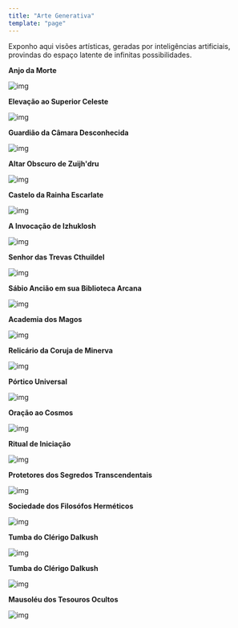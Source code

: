 ```yaml
---
title: "Arte Generativa"
template: "page"
---
```


Exponho aqui visões artísticas, geradas por inteligências artificiais, provindas do espaço latente de infinitas possibilidades.

<b>Anjo da Morte</b>

![img](https://raw.githubusercontent.com/the-akira/akirablog/master/static/drawings/deathangel.jpeg)

<b>Elevação ao Superior Celeste</b>

![img](https://raw.githubusercontent.com/the-akira/akirablog/master/static/drawings/elevation.jpeg)

<b>Guardião da Câmara Desconhecida</b>

![img](https://raw.githubusercontent.com/the-akira/akirablog/master/static/drawings/chamber.jpeg)

<b>Altar Obscuro de Zuijh'dru</b>

![img](https://raw.githubusercontent.com/the-akira/akirablog/master/static/drawings/altar.jpeg)

<b>Castelo da Rainha Escarlate</b>

![img](https://raw.githubusercontent.com/the-akira/akirablog/master/static/drawings/scarlet.jpeg)

<b>A Invocação de Izhuklosh</b>

![img](https://raw.githubusercontent.com/the-akira/akirablog/master/static/drawings/invocation.jpeg)

<b>Senhor das Trevas Cthuildel</b>

![img](https://raw.githubusercontent.com/the-akira/akirablog/master/static/drawings/lord.jpeg)

<b>Sábio Ancião em sua Biblioteca Arcana</b>

![img](https://raw.githubusercontent.com/the-akira/akirablog/master/static/drawings/sage.jpeg)

<b>Academia dos Magos</b>

![img](https://raw.githubusercontent.com/the-akira/akirablog/master/static/drawings/mage.jpeg)

<b>Relicário da Coruja de Minerva</b>

![img](https://raw.githubusercontent.com/the-akira/akirablog/master/static/drawings/owl.jpeg)

<b>Pórtico Universal</b>

![img](https://raw.githubusercontent.com/the-akira/akirablog/master/static/drawings/portal.jpeg)

<b>Oração ao Cosmos</b>

![img](https://raw.githubusercontent.com/the-akira/akirablog/master/static/drawings/praying.jpeg)

<b>Ritual de Iniciação</b>

![img](https://raw.githubusercontent.com/the-akira/akirablog/master/static/drawings/ritual.jpeg)

<b>Protetores dos Segredos Transcendentais</b>

![img](https://raw.githubusercontent.com/the-akira/akirablog/master/static/drawings/secrets.jpeg)

<b>Sociedade dos Filosófos Herméticos</b>

![img](https://raw.githubusercontent.com/the-akira/akirablog/master/static/drawings/society.jpeg)

<b>Tumba do Clérigo Dalkush</b>

![img](https://raw.githubusercontent.com/the-akira/akirablog/master/static/drawings/tomb.jpeg)

<b>Tumba do Clérigo Dalkush</b>

![img](https://raw.githubusercontent.com/the-akira/akirablog/master/static/drawings/tomb.jpeg)

<b>Mausoléu dos Tesouros Ocultos</b>

![img](https://raw.githubusercontent.com/the-akira/akirablog/master/static/drawings/mausoleum.jpeg)
